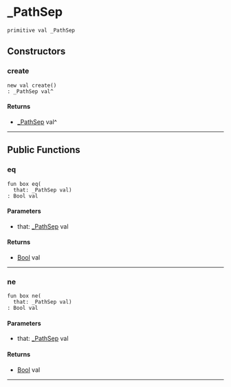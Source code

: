 # _PathSep

```pony
primitive val _PathSep
```

## Constructors

### create

```pony
new val create()
: _PathSep val^
```

#### Returns

* [_PathSep](files-_PathSep) val^

---

## Public Functions

### eq

```pony
fun box eq(
  that: _PathSep val)
: Bool val
```
#### Parameters

*   that: [_PathSep](files-_PathSep) val

#### Returns

* [Bool](builtin-Bool) val

---

### ne

```pony
fun box ne(
  that: _PathSep val)
: Bool val
```
#### Parameters

*   that: [_PathSep](files-_PathSep) val

#### Returns

* [Bool](builtin-Bool) val

---

